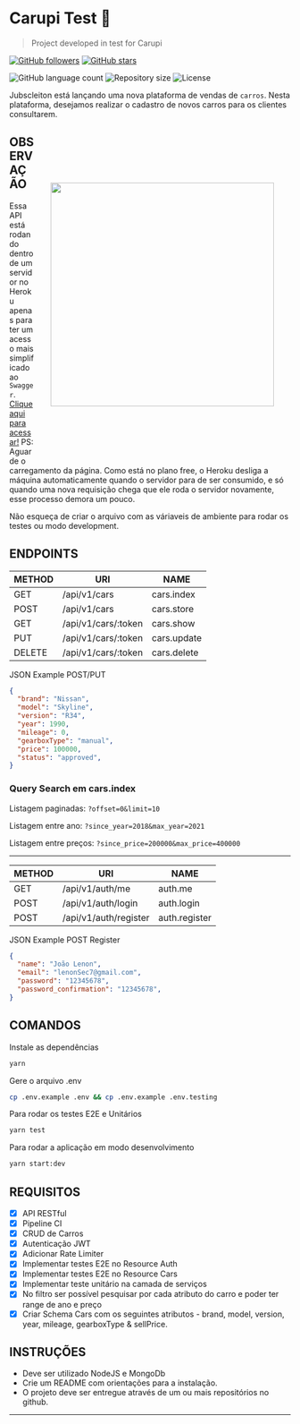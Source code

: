 # Carupi Test 🧠

> Project developed in test for Carupi

[![GitHub followers](https://img.shields.io/github/followers/jlenon7.svg?style=social&label=Follow&maxAge=2592000)](https://github.com/jlenon7?tab=followers)
[![GitHub stars](https://img.shields.io/github/stars/jlenon7/carupi-test.svg?style=social&label=Star&maxAge=2592000)](https://github.com/jlenon7/carupi-test/stargazers/)

<p>
  <img alt="GitHub language count" src="https://img.shields.io/github/languages/count/jlenon7/carupi-test?style=for-the-badge&logo=appveyor">

  <img alt="Repository size" src="https://img.shields.io/github/repo-size/jlenon7/carupi-test?style=for-the-badge&logo=appveyor">

  <img alt="License" src="https://img.shields.io/badge/license-MIT-brightgreen?style=for-the-badge&logo=appveyor">
</p>

Jubscleiton está lançando uma nova plataforma de vendas de `carros`. Nesta plataforma, desejamos realizar o cadastro de novos carros para os clientes consultarem.

<img src="https://www.projetodraft.com/wp-content/uploads/2020/10/logo_carupi.png" width="400px" align="right" hspace="30px" vspace="100px">

## OBSERVAÇÃO

Essa API está rodando dentro de um servidor no Heroku apenas para ter um acesso mais simplificado ao `Swagger`. [Clique aqui para acessar!](https://carupi-test.herokuapp.com/api/swagger) PS: Aguarde o carregamento da página. Como está no plano free, o Heroku desliga a máquina automaticamente quando o servidor para de ser consumido, e só quando uma nova requisição chega que ele roda o servidor novamente, esse processo demora um pouco.

Não esqueça de criar o arquivo com as váriaveis de ambiente para rodar os testes ou modo development.

## ENDPOINTS

| METHOD    | URI                     | NAME            |
| --------- | ----------------------- | ----------------|
| GET       | /api/v1/cars            | cars.index      |
| POST      | /api/v1/cars            | cars.store      |
| GET       | /api/v1/cars/:token     | cars.show       |
| PUT       | /api/v1/cars/:token     | cars.update     |
| DELETE    | /api/v1/cars/:token     | cars.delete     |

JSON Example POST/PUT

```json
{
  "brand": "Nissan",
  "model": "Skyline",
  "version": "R34",
  "year": 1990,
  "mileage": 0,
  "gearboxType": "manual",
  "price": 100000,
  "status": "approved",
}
```

### Query Search em cars.index

Listagem paginadas: `?offset=0&limit=10`

Listagem entre ano: `?since_year=2018&max_year=2021`

Listagem entre preços: `?since_price=200000&max_price=400000`

---

| METHOD    | URI                  | NAME            |
| --------- | -------------------- | ----------------|
| GET       | /api/v1/auth/me      | auth.me         |
| POST      | /api/v1/auth/login   | auth.login      |
| POST      | /api/v1/auth/register| auth.register   |

JSON Example POST Register

```json
{
  "name": "João Lenon",
  "email": "lenonSec7@gmail.com",
  "password": "12345678",
  "password_confirmation": "12345678",
}
```

## COMANDOS

Instale as dependências

```bash
yarn
```

Gere o arquivo .env

```bash
cp .env.example .env && cp .env.example .env.testing
```

Para rodar os testes E2E e Unitários

```bash
yarn test
```

Para rodar a aplicação em modo desenvolvimento

```bash
yarn start:dev
```

## REQUISITOS

- [x] API RESTful
- [x] Pipeline CI
- [x] CRUD de Carros
- [x] Autenticação JWT
- [x] Adicionar Rate Limiter
- [x] Implementar testes E2E no Resource Auth
- [x] Implementar testes E2E no Resource Cars
- [x] Implementar teste unitário na camada de serviços
- [x] No filtro ser possível pesquisar por cada atributo do carro e poder ter range de ano e preço
- [x] Criar Schema Cars com os seguintes atributos - brand, model, version, year, mileage, gearboxType & sellPrice.

## INSTRUÇÕES

- Deve ser utilizado NodeJS e MongoDb
- Crie um README com orientações para a instalação.
- O projeto deve ser entregue através de um ou mais repositórios no github.

---
